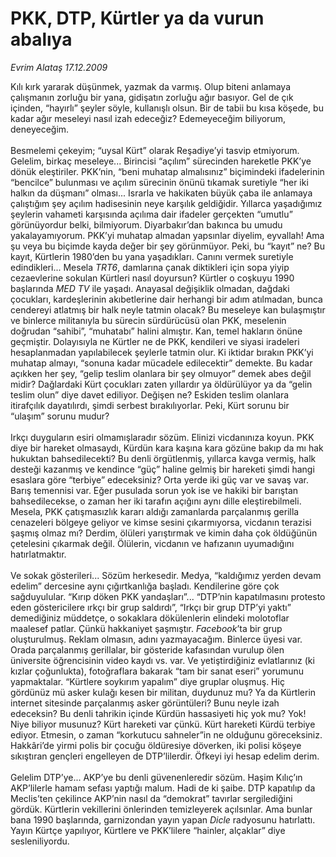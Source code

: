 # PKK, DTP, Kürtler ya da vurun abalıya

*Evrim Alataş 17.12.2009*

<div class="yazi">Kılı kırk yararak düşünmek, yazmak da varmış. Olup biteni anlamaya çalışmanın zorluğu bir yana, gidişatın zorluğu ağır basıyor. Gel de çık içinden, “hayırlı” şeyler söyle, kullanışlı olsun. Bir de tabii bu kısa köşede, bu kadar ağır meseleyi nasıl izah edeceğiz? Edemeyeceğim biliyorum, deneyeceğim. <br/><br/>Besmelemi çekeyim; “uysal Kürt” olarak Reşadiye’yi tasvip etmiyorum. Gelelim, birkaç meseleye... Birincisi “açılım” sürecinden hareketle PKK’ye dönük eleştiriler. PKK’nin, “beni muhatap almalısınız” biçimindeki ifadelerinin “bencilce” bulunması ve açılım sürecinin önünü tıkamak suretiyle “her iki halkın da düşmanı” olması... Israrla ve hakikaten büyük çaba ile anlamaya çalıştığım şey açılım hadisesinin neye karşılık geldiğidir. Yıllarca yaşadığımız şeylerin vahameti karşısında açılıma dair ifadeler gerçekten “umutlu” görünüyordur belki, bilmiyorum. Diyarbakır’dan bakınca bu umudu yakalayamıyorum. PKK’yi muhatap almadan yapsınlar diyelim, eyvallah! Ama şu veya bu biçimde kayda değer bir şey görünmüyor. Peki, bu “kayıt” ne? Bu kayıt, Kürtlerin 1980’den bu yana yaşadıkları. Canını vermek suretiyle edindikleri... Mesela <i>TRT6</i>, damlarına çanak diktikleri için sopa yiyip cezaevlerine sokulan Kürtleri nasıl doyursun? Kürtler o coşkuyu 1990 başlarında <i>MED TV</i> ile yaşadı. Anayasal değişiklik olmadan, dağdaki çocukları, kardeşlerinin akıbetlerine dair herhangi bir adım atılmadan, bunca cendereyi atlatmış bir halk neyle tatmin olacak? Bu meseleye kan bulaşmıştır ve binlerce militanıyla bu sürecin sürdürücüsü olan PKK, meselenin doğrudan “sahibi”, “muhatabı” halini almıştır. Kan, temel hakların önüne geçmiştir. Dolayısıyla ne Kürtler ne de PKK, kendileri ve siyasi iradeleri hesaplanmadan yapılabilecek şeylerle tatmin olur. Ki iktidar bırakın PKK’yi muhatap almayı, “sonuna kadar mücadele edilecektir” demekte. Bu kadar açıkken her şey, “gelip teslim olanlara bir şey olmuyor” demek abes değil midir? Dağlardaki Kürt çocukları zaten yıllardır ya öldürülüyor ya da “gelin teslim olun” diye davet ediliyor. Değişen ne? Eskiden teslim olanlara itirafçılık dayatılırdı, şimdi serbest bırakılıyorlar. Peki, Kürt sorunu bir “ulaşım” sorunu mudur? <br/><br/>Irkçı duyguların esiri olmamışlaradır sözüm. Elinizi vicdanınıza koyun. PKK diye bir hareket olmasaydı, Kürdün kara kaşına kara gözüne bakıp da mı hak hukuktan bahsedilecekti? Bu denli örgütlenmiş, yıllarca kavga vermiş, halk desteği kazanmış ve kendince “güç” haline gelmiş bir hareketi şimdi hangi esaslara göre “terbiye” edeceksiniz? Orta yerde iki güç var ve savaş var. Barış temennisi var. Eğer pusulada sorun yok ise ve hakiki bir barıştan bahsedilecekse, o zaman her iki tarafın açığını aynı dille eleştirebilmeli. Mesela, PKK çatışmasızlık kararı aldığı zamanlarda parçalanmış gerilla cenazeleri bölgeye geliyor ve kimse sesini çıkarmıyorsa, vicdanın terazisi şaşmış olmaz mı? Derdim, ölüleri yarıştırmak ve kimin daha çok öldüğünün çetelesini çıkarmak değil. Ölülerin, vicdanın ve hafızanın uyumadığını hatırlatmaktır. <br/><br/>Ve sokak gösterileri... Sözüm herkesedir. Medya, “kaldığımız yerden devam edelim” dercesine aynı çığırtkanlığa başladı. Kendilerine göre çok sağduyulular. “Kırıp döken PKK yandaşları”... “DTP’nin kapatılmasını protesto eden göstericilere ırkçı bir grup saldırdı”, “Irkçı bir grup DTP’yi yaktı” demediğiniz müddetçe, o sokaklara dökülenlerin elindeki molotoflar maalesef patlar. Çünkü hakkaniyet şaşmıştır. <i>Facebook</i>’ta bir grup oluşturulmuş. Reklam olmasın, adını yazmayacağım. Binlerce üyesi var. Orada parçalanmış gerillalar, bir gösteride kafasından vurulup ölen üniversite öğrencisinin video kaydı vs. var. Ve yetiştirdiğiniz evlatlarınız (ki kızlar çoğunlukta), fotoğraflara bakarak “tam bir sanat eseri” yorumunu yapmaktalar. “Kürtlere soykırım yapalım” diye gruplar oluşmuş. Hiç gördünüz mü asker kulağı kesen bir militan, duydunuz mu? Ya da Kürtlerin internet sitesinde parçalanmış asker görüntüleri? Bunu neyle izah edeceksin? Bu denli tahrikin içinde Kürdün hassasiyeti hiç yok mu? Yok! Niye biliyor musunuz? Kürt hareketi var çünkü. Kürt hareketi Kürdü terbiye ediyor. Etmesin, o zaman “korkutucu sahneler”in ne olduğunu göreceksiniz. Hakkâri’de yirmi polis bir çocuğu öldüresiye döverken, iki polisi köşeye sıkıştıran gençleri engelleyen de DTP’lilerdir. Öfkeyi iyi hesap edelim derim. <br/><br/>Gelelim DTP’ye... AKP’ye bu denli güvenenleredir sözüm. Haşim Kılıç’ın AKP’lilerle hamam sefası yaptığı malum. Hadi de ki şaibe. DTP kapatılıp da Meclis’ten çekilince AKP’nin nasıl da “demokrat” tavırlar sergilediğini gördük. Kürtlerin vekillerini önlerinden temizleyerek açılsınlar. Ama bunlar bana 1990 başlarında, garnizondan yayın yapan <i>Dicle</i> radyosunu hatırlattı. Yayın Kürtçe yapılıyor, Kürtlere ve PKK’lilere “hainler, alçaklar” diye sesleniliyordu.</div>
